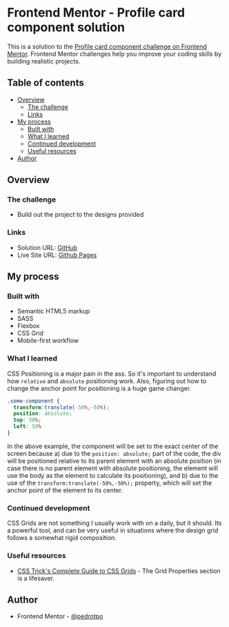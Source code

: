 # Frontend Mentor - Profile card component solution

This is a solution to the [Profile card component challenge on Frontend Mentor](https://www.frontendmentor.io/challenges/profile-card-component-cfArpWshJ). Frontend Mentor challenges help you improve your coding skills by building realistic projects. 

## Table of contents

- [Overview](#overview)
  - [The challenge](#the-challenge)
  - [Links](#links)
- [My process](#my-process)
  - [Built with](#built-with)
  - [What I learned](#what-i-learned)
  - [Continued development](#continued-development)
  - [Useful resources](#useful-resources)
- [Author](#author)

## Overview

### The challenge

- Build out the project to the designs provided

### Links

- Solution URL: [GitHub](https://github.com/pedrotpo/frontendmentor-profile-card)
- Live Site URL: [Github Pages](https://pedrotpo.github.io/frontendmentor-profile-card)

## My process

### Built with

- Semantic HTML5 markup
- SASS
- Flexbox
- CSS Grid
- Mobile-first workflow

### What I learned

CSS Positioning is a major pain in the ass. So it's important to understand how `relative` and `absolute` positioning work. Also, figuring out how to change the anchor point for positioning is a huge game changer.

```css
.some-component {
  transform:translate(-50%,-50%);
  position: absolute;
  top: 50%;
  left: 50%
}
```

In the above example, the component will be set to the exact center of the screen because a) due to the `position: absolute;` part of the code, the div will be positioned relative to its parent element with an absolute position (in case there is no parent element with absolute positioning, the element will use the body as the element to calculate its positioning), and b) due to the use of the `transform:translate(-50%,-50%);` property, which will set the anchor point of the element to its center.

### Continued development

CSS Grids are not something I usually work with on a daily, but it should. Its a powerful tool, and can be very useful in situations where the design grid follows a somewhat rigid composition.

### Useful resources

- [CSS Trick's Complete Guide to CSS Grids](https://css-tricks.com/snippets/css/complete-guide-grid/) - The Grid Properties section is a lifesaver.

## Author

- Frontend Mentor - [@pedrotpo](https://www.frontendmentor.io/profile/pedrotpo)
